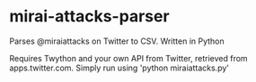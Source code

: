 # mirai-attacks-parser
Parses @miraiattacks on Twitter to CSV. Written in Python

Requires Twython and your own API from Twitter, retrieved from apps.twitter.com.
Simply run using 'python miraiattacks.py'
